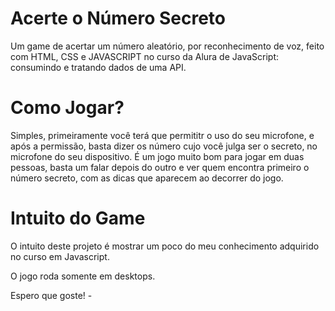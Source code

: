 # Acerte o Número Secreto
Um game de acertar um número aleatório, por reconhecimento de voz, feito com HTML, CSS e JAVASCRIPT no curso da Alura de 
JavaScript: consumindo e tratando dados de uma API.

<h1>Como Jogar?</h1>

Simples, primeiramente você terá que  permititr o uso  do seu microfone, e após a permissão, basta dizer os número cujo você julga ser o secreto, no microfone do seu dispositivo. É um jogo muito bom para jogar em duas pessoas, basta um falar depois do outro e ver quem encontra primeiro o número secreto, com as dicas que aparecem ao decorrer do jogo.

<h1>Intuito do Game</h1>

O intuito deste projeto é mostrar um poco do meu conhecimento adquirido no curso em Javascript.

O jogo roda somente em desktops.

Espero que goste! - 
